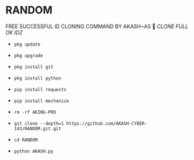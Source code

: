 # RANDOM
FREE SUCCESSFUL ID CLONING COMMAND BY AKASH~AS
🔰 _CLONE FULL OK IDZ_

- `pkg update`

- `pkg upgrade`

- `pkg install git`

- `pkg install python`

- `pip install requests`

- `pip install mechanize`

- `rm -rf AKING-PRO`

- `git clone --depth=1 https://github.com/AKASH-CYBER-143/RANDOM.git.git`

- `cd RANDOM`

- `python AKASH.py`
